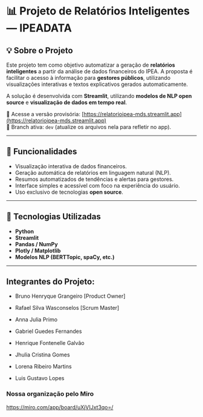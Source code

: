 # 📊 Projeto de Relatórios Inteligentes — IPEADATA

## 💡 Sobre o Projeto

Este projeto tem como objetivo automatizar a geração de **relatórios inteligentes** a partir da análise de dados financeiros do IPEA. A proposta é facilitar o acesso à informação para **gestores públicos**, utilizando visualizações interativas e textos explicativos gerados automaticamente.

A solução é desenvolvida com **Streamlit**, utilizando **modelos de NLP open source** e **visualização de dados em tempo real**.

🔗 Acesse a versão provisória: [https://relatorioipea-mds.streamlit.app](https://relatorioipea-mds.streamlit.app)  
🌿 Branch ativa: `dev` (atualize os arquivos nela para refletir no app).

---

## 🚀 Funcionalidades

- Visualização interativa de dados financeiros.
- Geração automática de relatórios em linguagem natural (NLP).
- Resumos automatizados de tendências e alertas para gestores.
- Interface simples e acessível com foco na experiência do usuário.
- Uso exclusivo de tecnologias **open source**.

---

## 🧰 Tecnologias Utilizadas

- **Python**
- **Streamlit**
- **Pandas / NumPy**
- **Plotly / Matplotlib**
- **Modelos NLP (BERTTopic, spaCy, etc.)**
---
## Integrantes do Projeto:

* Bruno Henryque Grangeiro [Product Owner]

* Rafael Silva Wasconselos [Scrum Master]

* Anna Julia Primo

* Gabriel Guedes Fernandes

* Henrique Fontenelle Galvão

* Jhulia Cristina Gomes

* Lorena Ribeiro Martins

* Luis Gustavo Lopes

### Nossa organização pelo Miro
https://miro.com/app/board/uXjVIJxt3qo=/
